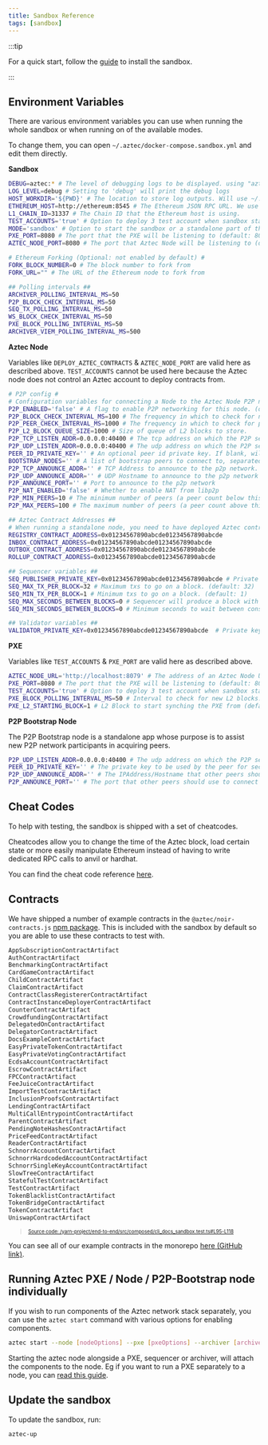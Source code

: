 ```yaml
---
title: Sandbox Reference
tags: [sandbox]
---
```


:::tip

For a quick start, follow the [guide](../../../guides/developer_guides/getting_started) to install the sandbox.

:::

## Environment Variables

There are various environment variables you can use when running the whole sandbox or when running on of the available modes.

To change them, you can open `~/.aztec/docker-compose.sandbox.yml` and edit them directly.

**Sandbox**

```sh
DEBUG=aztec:* # The level of debugging logs to be displayed. using "aztec:*" will log everything.
LOG_LEVEL=debug # Setting to 'debug' will print the debug logs
HOST_WORKDIR='${PWD}' # The location to store log outputs. Will use ~/.aztec where the docker-compose.yml file is stored by default.
ETHEREUM_HOST=http://ethereum:8545 # The Ethereum JSON RPC URL. We use an anvil instance that runs in parallel to the sandbox on docker by default.
L1_CHAIN_ID=31337 # The Chain ID that the Ethereum host is using.
TEST_ACCOUNTS='true' # Option to deploy 3 test account when sandbox starts. (default: true)
MODE='sandbox' # Option to start the sandbox or a standalone part of the system. (default: sandbox)
PXE_PORT=8080 # The port that the PXE will be listening to (default: 8080)
AZTEC_NODE_PORT=8080 # The port that Aztec Node will be listening to (default: 8080)

# Ethereum Forking (Optional: not enabled by default) #
FORK_BLOCK_NUMBER=0 # The block number to fork from
FORK_URL="" # The URL of the Ethereum node to fork from

## Polling intervals ##
ARCHIVER_POLLING_INTERVAL_MS=50
P2P_BLOCK_CHECK_INTERVAL_MS=50
SEQ_TX_POLLING_INTERVAL_MS=50
WS_BLOCK_CHECK_INTERVAL_MS=50
PXE_BLOCK_POLLING_INTERVAL_MS=50
ARCHIVER_VIEM_POLLING_INTERVAL_MS=500
```

**Aztec Node**

Variables like `DEPLOY_AZTEC_CONTRACTS` & `AZTEC_NODE_PORT` are valid here as described above.
`TEST_ACCOUNTS` cannot be used here because the Aztec node does not control an Aztec account to deploy contracts from.

```sh
# P2P config #
# Configuration variables for connecting a Node to the Aztec Node P2P network. You'll need a running P2P-Bootstrap node to connect to.
P2P_ENABLED='false' # A flag to enable P2P networking for this node. (default: false)
P2P_BLOCK_CHECK_INTERVAL_MS=100 # The frequency in which to check for new L2 blocks.
P2P_PEER_CHECK_INTERVAL_MS=1000 # The frequency in which to check for peers.
P2P_L2_BLOCK_QUEUE_SIZE=1000 # Size of queue of L2 blocks to store.
P2P_TCP_LISTEN_ADDR=0.0.0.0:40400 # The tcp address on which the P2P service should listen for connections.(default: 0.0.0.0:40400)
P2P_UDP_LISTEN_ADDR=0.0.0.0:40400 # The udp address on which the P2P service should listen for peer discovery requests.(default: 0.0.0.0:40400)
PEER_ID_PRIVATE_KEY='' # An optional peer id private key. If blank, will generate a random key.
BOOTSTRAP_NODES='' # A list of bootstrap peers to connect to, separated by commas
P2P_TCP_ANNOUNCE_ADDR='' # TCP Address to announce to the p2p network. Format: <address>:<port>
P2P_UDP_ANNOUNCE_ADDR='' # UDP Hostname to announce to the p2p network (used for peer discovery). Uses TCP announce addr if not provided
P2P_ANNOUNCE_PORT='' # Port to announce to the p2p network
P2P_NAT_ENABLED='false' # Whether to enable NAT from libp2p
P2P_MIN_PEERS=10 # The minimum number of peers (a peer count below this will cause the node to look for more peers)
P2P_MAX_PEERS=100 # The maximum number of peers (a peer count above this will cause the node to refuse connection attempts)

## Aztec Contract Addresses ##
# When running a standalone node, you need to have deployed Aztec contracts on your Ethereum host, then declare their addresses as env variables.
REGISTRY_CONTRACT_ADDRESS=0x01234567890abcde01234567890abcde
INBOX_CONTRACT_ADDRESS=0x01234567890abcde01234567890abcde
OUTBOX_CONTRACT_ADDRESS=0x01234567890abcde01234567890abcde
ROLLUP_CONTRACT_ADDRESS=0x01234567890abcde01234567890abcde

## Sequencer variables ##
SEQ_PUBLISHER_PRIVATE_KEY=0x01234567890abcde01234567890abcde # Private key of an ethereum account that will be used by the sequencer to publish blocks.
SEQ_MAX_TX_PER_BLOCK=32 # Maximum txs to go on a block. (default: 32)
SEQ_MIN_TX_PER_BLOCK=1 # Minimum txs to go on a block. (default: 1)
SEQ_MAX_SECONDS_BETWEEN_BLOCKS=0 # Sequencer will produce a block with less than the min number of txs once this threshold is reached. (default: 0, means disabled)
SEQ_MIN_SECONDS_BETWEEN_BLOCKS=0 # Minimum seconds to wait between consecutive blocks. (default: 0)

## Validator variables ##
VALIDATOR_PRIVATE_KEY=0x01234567890abcde01234567890abcde  # Private key of the ethereum account that will be used to perform validator duties
```

**PXE**

Variables like `TEST_ACCOUNTS` & `PXE_PORT` are valid here as described above.

```sh
AZTEC_NODE_URL='http://localhost:8079' # The address of an Aztec Node URL that the PXE will connect to (default: http://localhost:8079)
PXE_PORT=8080 # The port that the PXE will be listening to (default: 8080)
TEST_ACCOUNTS='true' # Option to deploy 3 test account when sandbox starts. (default: true)
PXE_BLOCK_POLLING_INTERVAL_MS=50 # Interval to check for new L2 blocks. (default: 50)
PXE_L2_STARTING_BLOCK=1 # L2 Block to start synching the PXE from (default: 1)
```

**P2P Bootstrap Node**

The P2P Bootstrap node is a standalone app whose purpose is to assist new P2P network participants in acquiring peers.

```sh
P2P_UDP_LISTEN_ADDR=0.0.0.0:40400 # The udp address on which the P2P service should listen for peer discovery requests. (default: 0.0.0.0:40400)
PEER_ID_PRIVATE_KEY='' # The private key to be used by the peer for secure communications with other peers. This key will also be used to derive the Peer ID.
P2P_UDP_ANNOUNCE_ADDR='' # The IPAddress/Hostname that other peers should use to connect to this node, this may be different to P2P_TCP_LISTEN_ADDR if e.g. the node is behind a NAT.
P2P_ANNOUNCE_PORT='' # The port that other peers should use to connect to this node, this may be different to P2P_UDP_LISTEN_ADDR if e.g. the node is behind a NAT.
```

## Cheat Codes

To help with testing, the sandbox is shipped with a set of cheatcodes.

Cheatcodes allow you to change the time of the Aztec block, load certain state or more easily manipulate Ethereum instead of having to write dedicated RPC calls to anvil or hardhat.

You can find the cheat code reference [here](./cheat_codes.md).

## Contracts

We have shipped a number of example contracts in the `@aztec/noir-contracts.js` [npm package](https://www.npmjs.com/package/@aztec/noir-contracts.js). This is included with the sandbox by default so you are able to use these contracts to test with.

```bash
AppSubscriptionContractArtifact
AuthContractArtifact
BenchmarkingContractArtifact
CardGameContractArtifact
ChildContractArtifact
ClaimContractArtifact
ContractClassRegistererContractArtifact
ContractInstanceDeployerContractArtifact
CounterContractArtifact
CrowdfundingContractArtifact
DelegatedOnContractArtifact
DelegatorContractArtifact
DocsExampleContractArtifact
EasyPrivateTokenContractArtifact
EasyPrivateVotingContractArtifact
EcdsaAccountContractArtifact
EscrowContractArtifact
FPCContractArtifact
FeeJuiceContractArtifact
ImportTestContractArtifact
InclusionProofsContractArtifact
LendingContractArtifact
MultiCallEntrypointContractArtifact
ParentContractArtifact
PendingNoteHashesContractArtifact
PriceFeedContractArtifact
ReaderContractArtifact
SchnorrAccountContractArtifact
SchnorrHardcodedAccountContractArtifact
SchnorrSingleKeyAccountContractArtifact
SlowTreeContractArtifact
StatefulTestContractArtifact
TestContractArtifact
TokenBlacklistContractArtifact
TokenBridgeContractArtifact
TokenContractArtifact
UniswapContractArtifact
```

> <sup><sub><a href="https://github.com/AztecProtocol/aztec-packages/blob/master//yarn-project/end-to-end/src/composed/cli_docs_sandbox.test.ts#L95-L118" target="_blank" rel="noopener noreferrer">Source code: /yarn-project/end-to-end/src/composed/cli_docs_sandbox.test.ts#L95-L118</a></sub></sup>

You can see all of our example contracts in the monorepo [here (GitHub link)](https://github.com/AztecProtocol/aztec-packages/tree/master/noir-projects/noir-contracts/contracts).

## Running Aztec PXE / Node / P2P-Bootstrap node individually

If you wish to run components of the Aztec network stack separately, you can use the `aztec start` command with various options for enabling components.

```bash
aztec start --node [nodeOptions] --pxe [pxeOptions] --archiver [archiverOptions] --sequencer [sequencerOptions] --prover [proverOptions] ----p2p-bootstrap [p2pOptions]
```

Starting the aztec node alongside a PXE, sequencer or archiver, will attach the components to the node. Eg if you want to run a PXE separately to a node, you can [read this guide](../../../guides/developer_guides/local_env/run_more_than_one_pxe_sandbox.md).

## Update the sandbox

To update the sandbox, run:

```bash
aztec-up
```
